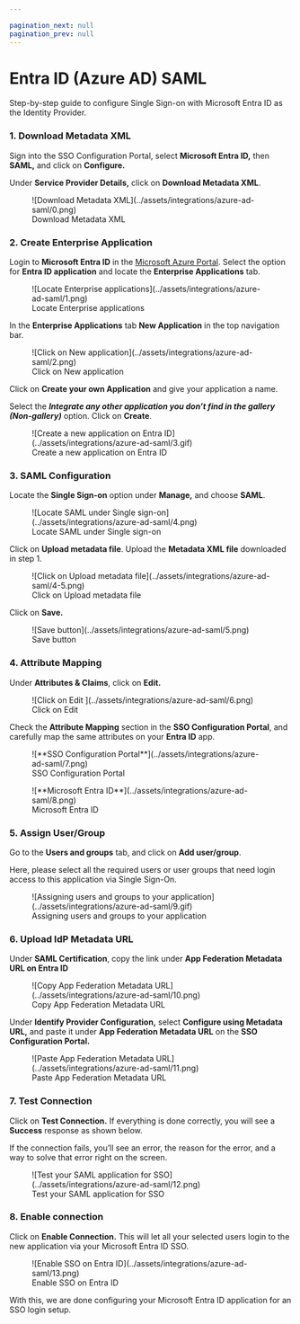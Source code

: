 ```yaml
---

pagination_next: null
pagination_prev: null
---
```


# Entra ID (Azure AD) SAML

<Subtitle>Step-by-step guide to configure Single Sign-on with Microsoft Entra ID as the Identity Provider. </Subtitle>

### 1. Download Metadata XML

Sign into the SSO Configuration Portal, select **Microsoft Entra ID,** then **SAML,** and click on **Configure.**

Under **Service Provider Details,** click on **Download Metadata XML**.

<figure>![Download Metadata XML](../assets/integrations/azure-ad-saml/0.png)
<figcaption>Download Metadata XML</figcaption></figure>

### 2. Create Enterprise Application

Login to **Microsoft Entra ID** in the [Microsoft Azure Portal](https://portal.azure.com/). Select the option for **Entra ID application** and locate the **Enterprise Applications** tab.

<figure>![Locate Enterprise applications](../assets/integrations/azure-ad-saml/1.png)
<figcaption>Locate Enterprise applications</figcaption></figure>

In the **Enterprise Applications** tab **New Application** in the top navigation bar.

<figure>![Click on New application](../assets/integrations/azure-ad-saml/2.png)
<figcaption>Click on New application</figcaption></figure>

Click on **Create your own Application** and give your application a name.

Select the **_Integrate any other application you don’t find in the gallery (Non-gallery)_** option. Click on **Create**.

<figure>![Create a new application on Entra ID](../assets/integrations/azure-ad-saml/3.gif)
<figcaption>Create a new application on Entra ID</figcaption></figure>

### 3. SAML Configuration

Locate the **Single Sign-on** option under **Manage,** and choose **SAML**.

<figure>![Locate SAML under Single sign-on](../assets/integrations/azure-ad-saml/4.png)
<figcaption>Locate SAML under Single sign-on</figcaption></figure>

Click on **Upload metadata file**. Upload the **Metadata XML file** downloaded in step 1.

<figure>![Click on Upload metadata file](../assets/integrations/azure-ad-saml/4-5.png)
<figcaption>Click on Upload metadata file</figcaption></figure>

Click on **Save.**

<figure>![Save button](../assets/integrations/azure-ad-saml/5.png)
<figcaption>Save button</figcaption></figure>

### 4. Attribute Mapping

Under **Attributes & Claims**, click on **Edit.**

<figure>![Click on Edit ](../assets/integrations/azure-ad-saml/6.png)
<figcaption>Click on Edit </figcaption></figure>

Check the **Attribute Mapping** section in the **SSO Configuration Portal**, and carefully map the same attributes on your **Entra ID** app.

<figure>![**SSO Configuration Portal**](../assets/integrations/azure-ad-saml/7.png)
<figcaption>SSO Configuration Portal</figcaption></figure>

<figure>![**Microsoft Entra ID**](../assets/integrations/azure-ad-saml/8.png)
<figcaption>Microsoft Entra ID</figcaption></figure>

### 5. Assign User/Group

Go to the **Users and groups** tab, and click on **Add user/group**.

Here, please select all the required users or user groups that need login access to this application via Single Sign-On.

<figure>![Assigning users and groups to your application](../assets/integrations/azure-ad-saml/9.gif)
<figcaption>Assigning users and groups to your application</figcaption></figure>

### 6. Upload IdP Metadata URL

Under **SAML Certification**, copy the link under **App Federation Metadata URL on Entra ID**

<figure>![Copy App Federation Metadata URL](../assets/integrations/azure-ad-saml/10.png)
<figcaption>Copy App Federation Metadata URL</figcaption></figure>

Under **Identify Provider Configuration,** select **Configure using Metadata URL,** and paste it under **App Federation Metadata URL** on the **SSO Configuration Portal.**

<figure>![Paste App Federation Metadata URL](../assets/integrations/azure-ad-saml/11.png)
<figcaption>Paste App Federation Metadata URL</figcaption></figure>

### 7. Test Connection

Click on **Test Connection.** If everything is done correctly, you will see a **Success** response as shown below.

If the connection fails, you’ll see an error, the reason for the error, and a way to solve that error right on the screen.

<figure>![Test your SAML application for SSO](../assets/integrations/azure-ad-saml/12.png)
<figcaption>Test your SAML application for SSO</figcaption></figure>

### 8. Enable connection

Click on **Enable Connection.** This will let all your selected users login to the new application via your Microsoft Entra ID SSO.

<figure>![Enable SSO on Entra ID](../assets/integrations/azure-ad-saml/13.png)
<figcaption>Enable SSO on Entra ID</figcaption></figure>

With this, we are done configuring your Microsoft Entra ID application for an SSO login setup.
